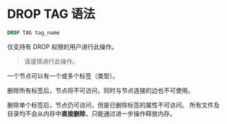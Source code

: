 # DROP TAG 语法

```sql
DROP TAG tag_name
```

仅支持有 DROP 权限的用户进行此操作。
> 请谨慎进行此操作。

一个节点可以有一个或多个标签（类型）。

删除所有标签后，节点将不可访问，同时与节点连接的边也不可使用。

删除单个标签后，节点仍可访问，但是已删除标签的属性不可访问。
所有文件及目录均不会从内存中**直接删除**，只能通过进一步操作释放内存。
